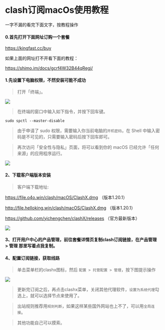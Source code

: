 # clash订阅macOs使用教程

一字不漏的看完下面文字，按教程操作

#### 0.首先打开下面网址订购一个套餐

https://kingfast.cc/buy

如果上面的网址打不开看下面的教程：

https://shimo.im/docs/gcrf4W32B44qRegj/ 



#### 1.先设置下电脑权限，不然安装可能不成功

> 打开「终端」。

![](/img/mac1.png)

> 在终端的窗口中输入如下指令，并按下回车键。

```
sudo spctl --master-disable
```

> 由于申请了 sudo 权限，需要输入你当前电脑的`开机密码`，在 Shell 中输入密码是不可见的，只需要输入密码后按下回车即可。

> 再次访问「安全性与隐私」页面，将可以看到你的 macOS 已经允许「任何来源」的应用程序运行。

![](/img/mac2.png)

#### 2、下载客户端版本安装

> 客户端下载地址:

https://file.o4o.win/clash/macOS/ClashX.dmg （版本1.20.1）

http://file.helloking.win/clash/macOS/ClashX.dmg （版本1.20.1）

https://github.com/yichengchen/clashX/releases （官方最新版本）

![](/img/clashx1.png)

#### 3、打开用户中心的产品管理，前往套餐详情页复制clash订阅链接，在产品管理 > 管理 那里写着点我复制。

#### 4、配置订阅链接，获取线路

> 单击菜单栏的clashx图标，然后 `配置 > 托管配置 > 管理`，按下图提示操作

![](/img/clashx2.png)

> 更新完订阅之后，再点击clashx菜单，关闭其他代理软件，`设置为系统代理`勾选上，就可以选择节点来使用了。

> 出站规则推荐用`规则判断`，如果这样某些国外网站也上不了，可以用`全局连接`。

> 其他功能自己可以摸索。

